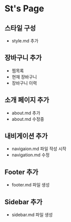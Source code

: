 # St's Page
## 스타일 구성
- style.md 추가

## 장바구니 추가

- 찜목록
- 현재 장바구니
- 장바구니 이력
## 소개 페이지 추가
- about.md 추가
- about.md 수정중
## 내비게이션 추가
- navigaion.md 파일 작성 시작
- navigation.md 수정

## Footer 추가
- footer.md 파일 생성

## Sidebar 추가
- sidebar.md 파일 생성
